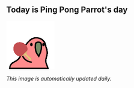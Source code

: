 ## Today is Ping Pong Parrot's day

![An animated GIF of a parrot, probably multi-colored](https://raw.githubusercontent.com/jmhobbs/cultofthepartyparrot.com/master/parrots/hd/pingpongparrot.gif)

*This image is automatically updated daily.*

